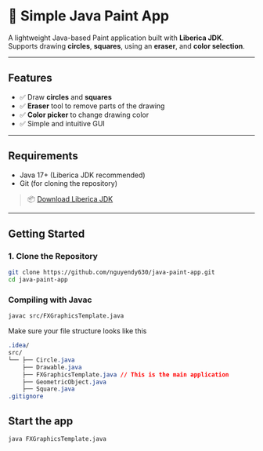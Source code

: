# 🎨 Simple Java Paint App

A lightweight Java-based Paint application built with **Liberica JDK**.  
Supports drawing **circles**, **squares**, using an **eraser**, and **color selection**.

---

## Features

- ✅ Draw **circles** and **squares**
- ✅ **Eraser** tool to remove parts of the drawing
- ✅ **Color picker** to change drawing color
- ✅ Simple and intuitive GUI

---

## Requirements

- Java 17+ (Liberica JDK recommended)
- Git (for cloning the repository)

> 📦 [Download Liberica JDK](https://bell-sw.com/pages/downloads/)

---

## Getting Started

### 1. Clone the Repository

```bash
git clone https://github.com/nguyendy630/java-paint-app.git
cd java-paint-app
```
### Compiling with Javac

```bash
javac src/FXGraphicsTemplate.java
```
Make sure your file structure looks like this
```css
.idea/
src/
└── ├── Circle.java 
    ├── Drawable.java
    ├── FXGraphicsTemplate.java // This is the main application
    ├── GeometricObject.java
    ├── Square.java
.gitignore
```
## Start the app

```bash
java FXGraphicsTemplate.java
```

